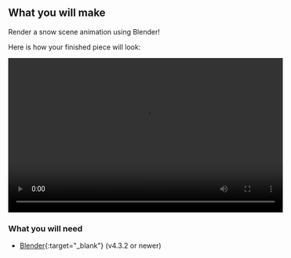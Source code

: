 ## What you will make

Render a snow scene animation using Blender!

Here is how your finished piece will look:

<video width="560" height="315" controls>
<source src="resources/snow-scene-rendered.mkv" type="video/mp4">
Your browser does not support WebM video, try FireFox or Chrome
</video>

### What you will need

+ [Blender](https://www.blender.org/download/){:target="_blank"} (v4.3.2 or newer)
